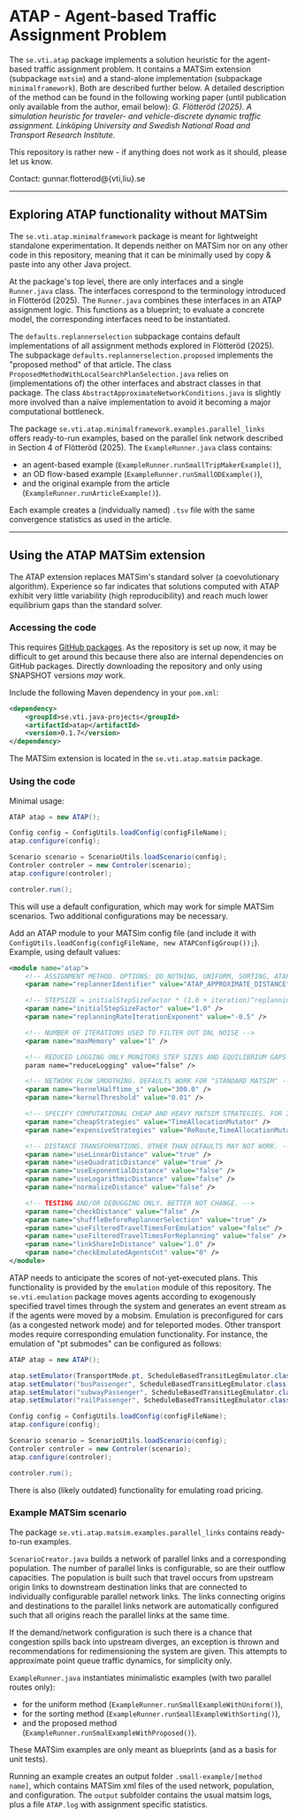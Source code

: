 # ATAP - Agent-based Traffic Assignment Problem

The `se.vti.atap` package implements a solution heuristic for the agent-based traffic assignment problem. It contains a MATSim extension (subpackage `matsim`) and a stand-alone implementation (subpackage `minimalframework`). Both are described further below. A detailed description of the method can be found in the following working paper (until publication only available from the author, email below): *G. Flötteröd (2025). A simulation heuristic for traveler- and vehicle-discrete dynamic traffic assignment. Linköping University and Swedish National Road and Transport Research Institute.*

This repository is rather new - if anything does not work as it should, please let us know.

Contact: gunnar.flotterod@{vti,liu}.se

---

## Exploring ATAP functionality without MATSim

The `se.vti.atap.minimalframework` package is meant for lightweight standalone experimentation. It depends neither on MATSim nor on any other code in this repository, meaning that it can be minimally used by copy & paste into any other Java project.

At the package's top level, there are only interfaces and a single `Runner.java` class. The interfaces correspond to the terminology introduced in Flötteröd (2025). The `Runner.java` combines these interfaces in an ATAP assignment logic. This functions as a blueprint; to evaluate a concrete model, the corresponding interfaces need to be instantiated.

The `defaults.replannerselection` subpackage contains default implementations of all assignment methods explored in Flötteröd (2025). The subpackage `defaults.replannerselection.proposed` implements the "proposed method" of that article. The class `ProposedMethodWithLocalSearchPlanSelection.java` relies on (implementations of) the other interfaces and abstract classes in that package. The class `AbstractApproximateNetworkConditions.java` is slightly more involved than a naïve implementation to avoid it becoming a major computational bottleneck.

The package `se.vti.atap.minimalframework.examples.parallel_links` offers ready-to-run examples, based on the parallel link network described in Section 4 of Flötteröd (2025). The `ExampleRunner.java` class contains:
- an agent-based example (`ExampleRunner.runSmallTripMakerExample()`),
- an OD flow-based example (`ExampleRunner.runSmallODExample()`),
- and the original example from the article (`ExampleRunner.runArticleExample()`).

Each example creates a (indvidually named) `.tsv` file with the same convergence statistics as used in the article.

---

## Using the ATAP MATSim extension

The ATAP extension replaces MATSim's standard solver (a coevolutionary algorithm). Experience so far indicates that solutions computed with ATAP exhibit very little variability (high reproducibility) and reach much lower equilibrium gaps than the standard solver.

### Accessing the code

This requires [GitHub packages](https://docs.github.com/en/packages/working-with-a-github-packages-registry/working-with-the-apache-maven-registry#authenticating-to-github-packages). As the repository is set up now, it may be difficult to get around this because there also are internal dependencies on GitHub packages. Directly downloading the repository and only using SNAPSHOT versions *may* work.

Include the following Maven dependency in your `pom.xml`:

```xml
<dependency>
    <groupId>se.vti.java-projects</groupId>
    <artifactId>atap</artifactId>
    <version>0.1.7</version>
</dependency>
```

The MATSim extension is located in the `se.vti.atap.matsim` package.

### Using the code

Minimal usage:

```java
ATAP atap = new ATAP();

Config config = ConfigUtils.loadConfig(configFileName);        
atap.configure(config);

Scenario scenario = ScenarioUtils.loadScenario(config);        
Controler controler = new Controler(scenario);
atap.configure(controler);

controler.run();
```

This will use a default configuration, which may work for simple MATSim scenarios. Two additional configurations may be necessary.

Add an ATAP module to your MATSim config file (and include it with `ConfigUtils.loadConfig(configFileName, new ATAPConfigGroup());`). Example, using default values:

```xml
<module name="atap">
    <!-- ASSIGNMENT METHOD. OPTIONS: DO_NOTHING, UNIFORM, SORTING, ATAP_APPROXIMATE_DISTANCE, ATAP_EXACT_DISTANCE -->
    <param name="replannerIdentifier" value="ATAP_APPROXIMATE_DISTANCE" />

    <!-- STEPSIZE = initialStepSizeFactor * (1.0 + iteration)^replanningRateIterationExponent -->
    <param name="initialStepSizeFactor" value="1.0" />
    <param name="replanningRateIterationExponent" value="-0.5" />

    <!-- NUMBER OF ITERATIONS USED TO FILTER OUT DNL NOISE -->
    <param name="maxMemory" value="1" />

	<!-- REDUCED LOGGING ONLY MONITORS STEP SIZES AND EQUILIBRIUM GAPS -->
	param name="reduceLogging" value="false" />

    <!-- NETWORK FLOW SMOOTHING. DEFAULTS WORK FOR "STANDARD MATSIM" -->
    <param name="kernelHalftime_s" value="300.0" />
    <param name="kernelThreshold" value="0.01" />

    <!-- SPECIFY COMPUTATIONAL CHEAP AND HEAVY MATSIM STRATEGIES. FOR INTERNAL PERFORMANCE TUNING. -->
    <param name="cheapStrategies" value="TimeAllocationMutator" />
    <param name="expensiveStrategies" value="ReRoute,TimeAllocationMutator_ReRoute,ChangeSingleTripMode,SubtourModeChoice,ChangeTripMode,ChangeLegMode,ChangeSingleLegMode,TripSubtourModeChoice" />

    <!-- DISTANCE TRANSFORMATIONS. OTHER THAN DEFAULTS MAY NOT WORK. -->
    <param name="useLinearDistance" value="true" />
    <param name="useQuadraticDistance" value="true" />
    <param name="useExponentialDistance" value="false" />
    <param name="useLogarithmicDistance" value="false" />
    <param name="normalizeDistance" value="false" />

    <!-- TESTING AND/OR DEBUGGING ONLY. BETTER NOT CHANGE. -->
    <param name="checkDistance" value="false" />
    <param name="shuffleBeforeReplannerSelection" value="true" />
    <param name="useFilteredTravelTimesForEmulation" value="false" />
    <param name="useFilteredTravelTimesForReplanning" value="false" />
    <param name="linkShareInDistance" value="1.0" />
    <param name="checkEmulatedAgentsCnt" value="0" />
</module>
```

ATAP needs to anticipate the scores of not-yet-executed plans. This functionality is provided by the `emulation` module of this repository. The `se.vti.emulation` package moves agents according to exogenously specified travel times through the system and generates an event stream as if the agents were moved by a mobsim. Emulation is preconfigured for cars (as a congested network mode) and for teleported modes. Other transport modes require corresponding emulation functionality. For instance, the emulation of "pt submodes" can be configured as follows:

```java
ATAP atap = new ATAP();

atap.setEmulator(TransportMode.pt, ScheduleBasedTransitLegEmulator.class);
atap.setEmulator("busPassenger", ScheduleBasedTransitLegEmulator.class);
atap.setEmulator("subwayPassenger", ScheduleBasedTransitLegEmulator.class);
atap.setEmulator("railPassenger", ScheduleBasedTransitLegEmulator.class);

Config config = ConfigUtils.loadConfig(configFileName);        
atap.configure(config);

Scenario scenario = ScenarioUtils.loadScenario(config);        
Controler controler = new Controler(scenario);
atap.configure(controler);

controler.run();
```

There is also (likely outdated) functionality for emulating road pricing.

### Example MATSim scenario

The package `se.vti.atap.matsim.examples.parallel_links` contains ready-to-run examples.

`ScenarioCreator.java` builds a network of parallel links and a corresponding population. The number of parallel links is configurable, so are their outflow capacities. The population is built such that travel occurs from upstream origin links to downstream destination links that are connected to individually configurable parallel network links. The links connecting origins and destinations to the parallel links network are automatically configured such that all origins reach the parallel links at the same time. 

If the demand/network configuration is such there is a chance that congestion spills back into upstream diverges, an exception is thrown and recommendations for redimensioning the system are given. This attempts to approximate point queue traffic dynamics, for simplicity only.

`ExampleRunner.java` instantiates minimalistic examples (with two parallel routes only):
- for the uniform method (`ExampleRunner.runSmallExampleWithUniform()`),
- for the sorting method (`ExampleRunner.runSmallExampleWithSorting()`),
- and the proposed method (`ExampleRunner.runSmalExampleWithProposed()`).

These MATSim examples are only meant as blueprints (and as a basis for unit tests).

Running an example creates an output folder `.small-example/[method name]`, which contains MATSim xml files of the used network, population, and configuration. The `output` subfolder contains the usual matsim logs, plus a file `ATAP.log` with assignment specific statistics. 
